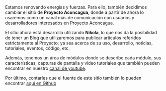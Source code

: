 <!-- 
.. title: Nuevo sitio de Proyecto Aconcagua
.. slug: bienvenidos-a-proyecto-aconcagua
.. date: 2014-07-01 17:13:06 UTC-03:00
.. tags: noticias,sitio
.. link: 
.. description: 
.. type: news
-->

Estamos renovando energías y fuerzas. Para ello, también decidimos cambiar el sitio de __Proyecto Aconcagua__, donde a partir de ahora lo usaremos como un canal más de comunicación con usuarios y desarrolladores interesados en Proyecto Aconcagua.
<!-- TEASER_END -->

El sitio ahora está desarrolla utilizando __Nikola__, lo que nos da la posibilidad de tener un Blog que utilizaremos para publicar artículos referidos estrictamente al Proyecto; ya sea acerca de su uso, desarrollo, noticias, tutoriales, eventos, código, etc. 

Además, tenemos un área de módulos donde se describe cada módulo, sus características, capturas de pantalla y video tutoriales que también pueden encontrar en nuestro [canal de youtube](https://www.youtube.com/ProyectoAconcagua).

Por último, contarles que el fuente de este sitio también lo pueden encontrar [aquí en Github](https://github.com/ProyectoAconcagua/ProyectoAconcagua.github.io)
